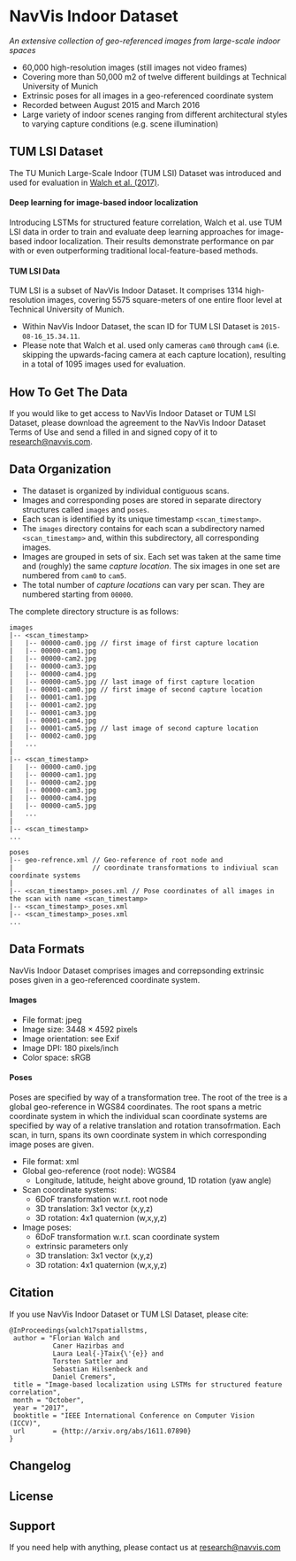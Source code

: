 # NavVis Indoor Dataset
_An extensive collection of geo-referenced images from large-scale indoor spaces_

* 60,000 high-resolution images (still images not video frames)
* Covering more than 50,000 m2 of twelve different buildings at Technical University of Munich
* Extrinsic poses for all images in a geo-referenced coordinate system
* Recorded between August 2015 and March 2016
* Large variety of indoor scenes ranging from different architectural styles to varying capture conditions (e.g. scene illumination)

## TUM LSI Dataset
The TU Munich Large-Scale Indoor (TUM LSI) Dataset was introduced and used for evaluation in [Walch et al. (2017)](https://github.com/NavVisResearch/NavVis-Indoor-Dataset#citation).

#### Deep learning for image-based indoor localization
Introducing LSTMs for structured feature correlation, Walch et al. use TUM LSI data in order to train and evaluate deep learning approaches for image-based indoor localization. Their results demonstrate performance on par with or even outperforming traditional local-feature-based methods.

#### TUM LSI Data
TUM LSI is a subset of NavVis Indoor Dataset. It comprises 1314 high-resolution images, covering 5575 square-meters of one entire floor level at Technical University of Munich.

* Within NavVis Indoor Dataset, the scan ID for TUM LSI Dataset is `2015-08-16_15.34.11`.
* Please note that Walch et al. used only cameras `cam0` through `cam4` (i.e. skipping the upwards-facing camera at each capture location), resulting in a total of 1095 images used for evaluation.

## How To Get The Data
If you would like to get access to NavVis Indoor Dataset or TUM LSI Dataset, please download the agreement to the NavVis Indoor Dataset Terms of Use and send a filled in and signed copy of it to research@navvis.com.

## Data Organization
* The dataset is organized by individual contiguous scans.
* Images and corresponding poses are stored in separate directory structures called `images` and `poses`.
* Each scan is identified by its unique timestamp `<scan_timestamp>`.
* The `images` directory contains for each scan a subdirectory named `<scan_timestamp>` and, within this subdirectory, all corresponding images.
* Images are grouped in sets of six. Each set was taken at the same time and (roughly) the same _capture location_. The six images in one set are numbered from `cam0` to `cam5`.
* The total number of _capture locations_ can vary per scan. They are numbered starting from `00000`.

The complete directory structure is as follows:
```
images
|-- <scan_timestamp>
|   |-- 00000-cam0.jpg // first image of first capture location
|   |-- 00000-cam1.jpg
|   |-- 00000-cam2.jpg
|   |-- 00000-cam3.jpg
|   |-- 00000-cam4.jpg
|   |-- 00000-cam5.jpg // last image of first capture location
|   |-- 00001-cam0.jpg // first image of second capture location
|   |-- 00001-cam1.jpg
|   |-- 00001-cam2.jpg
|   |-- 00001-cam3.jpg
|   |-- 00001-cam4.jpg
|   |-- 00001-cam5.jpg // last image of second capture location
|   |-- 00002-cam0.jpg
|   ...
|
|-- <scan_timestamp>
|   |-- 00000-cam0.jpg
|   |-- 00000-cam1.jpg
|   |-- 00000-cam2.jpg
|   |-- 00000-cam3.jpg
|   |-- 00000-cam4.jpg
|   |-- 00000-cam5.jpg
|   ...
|
|-- <scan_timestamp>
...

poses
|-- geo-refrence.xml // Geo-reference of root node and 
|                    // coordinate transformations to indiviual scan coordinate systems
|
|-- <scan_timestamp>_poses.xml // Pose coordinates of all images in the scan with name <scan_timestamp>
|-- <scan_timestamp>_poses.xml
|-- <scan_timestamp>_poses.xml
...
```

## Data Formats
NavVis Indoor Dataset comprises images and correpsonding extrinsic poses given in a geo-referenced coordinate system.

#### Images
- File format: jpeg
- Image size: 3448 × 4592 pixels
- Image orientation: see Exif
- Image DPI: 180 pixels/inch
- Color space: sRGB

#### Poses
Poses are specified by way of a transformation tree. The root of the tree is a global geo-reference in WGS84 coordinates. The root spans a metric coordinate system in which the individual scan coordinate systems are specified by way of a relative translation and rotation transofrmation. Each scan, in turn, spans its own coordinate system in which corresponding image poses are given.

- File format: xml
- Global geo-reference (root node): WGS84
  - Longitude, latitude, height above ground, 1D rotation (yaw angle)
- Scan coordinate systems:
  - 6DoF transformation w.r.t. root node
  - 3D translation: 3x1 vector (x,y,z)
  - 3D rotation: 4x1 quaternion (w,x,y,z)
- Image poses:
  - 6DoF transformation w.r.t. scan coordinate system
  - extrinsic parameters only
  - 3D translation: 3x1 vector (x,y,z)
  - 3D rotation: 4x1 quaternion (w,x,y,z)

## Citation
If you use NavVis Indoor Dataset or TUM LSI Dataset, please cite:
```
@InProceedings{walch17spatiallstms,
 author = "Florian Walch and
           Caner Hazirbas and
           Laura Leal{-}Taix{\'{e}} and
           Torsten Sattler and
           Sebastian Hilsenbeck and
           Daniel Cremers",
 title = "Image-based localization using LSTMs for structured feature correlation",
 month = "October",
 year = "2017",
 booktitle = "IEEE International Conference on Computer Vision (ICCV)",
 url       = {http://arxiv.org/abs/1611.07890}
}
```

## Changelog


## License


## Support
If you need help with anything, please contact us at research@navvis.com
